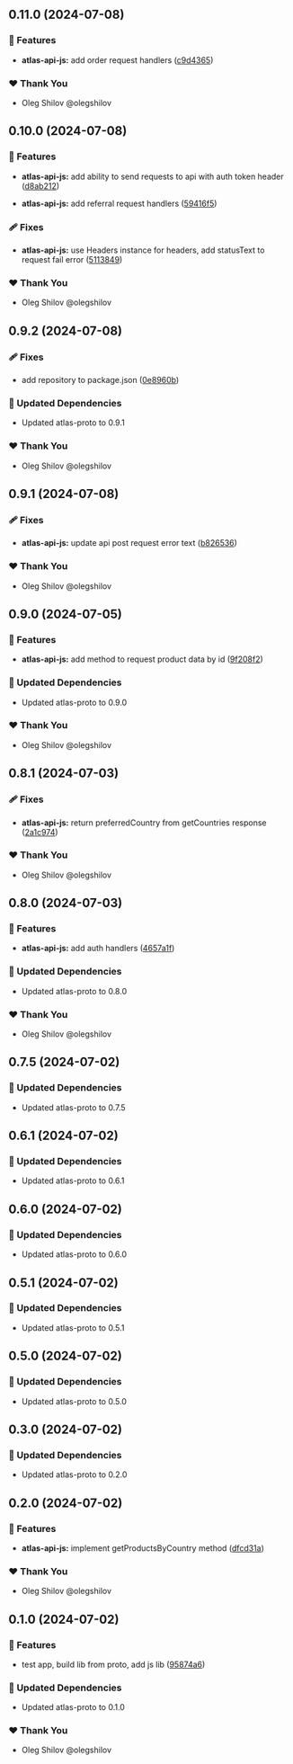 ## 0.11.0 (2024-07-08)


### 🚀 Features

- **atlas-api-js:** add order request handlers ([c9d4365](https://github.com/redpill-research/atlas-api-client/commit/c9d4365))


### ❤️  Thank You

- Oleg Shilov @olegshilov

## 0.10.0 (2024-07-08)


### 🚀 Features

- **atlas-api-js:** add ability to send requests to api with auth token header ([d8ab212](https://github.com/redpill-research/atlas-api-client/commit/d8ab212))

- **atlas-api-js:** add referral request handlers ([59416f5](https://github.com/redpill-research/atlas-api-client/commit/59416f5))


### 🩹 Fixes

- **atlas-api-js:** use Headers instance for headers, add statusText to request fail error ([5113849](https://github.com/redpill-research/atlas-api-client/commit/5113849))


### ❤️  Thank You

- Oleg Shilov @olegshilov

## 0.9.2 (2024-07-08)


### 🩹 Fixes

- add repository to package.json ([0e8960b](https://github.com/redpill-research/atlas-api-client/commit/0e8960b))


### 🧱 Updated Dependencies

- Updated atlas-proto to 0.9.1


### ❤️  Thank You

- Oleg Shilov @olegshilov

## 0.9.1 (2024-07-08)


### 🩹 Fixes

- **atlas-api-js:** update api post request error text ([b826536](https://github.com/redpill-research/atlas-api-client/commit/b826536))


### ❤️  Thank You

- Oleg Shilov @olegshilov

## 0.9.0 (2024-07-05)


### 🚀 Features

- **atlas-api-js:** add method to request product data by id ([9f208f2](https://github.com/redpill-research/atlas-js-client/commit/9f208f2))


### 🧱 Updated Dependencies

- Updated atlas-proto to 0.9.0


### ❤️  Thank You

- Oleg Shilov @olegshilov

## 0.8.1 (2024-07-03)


### 🩹 Fixes

- **atlas-api-js:** return preferredCountry from  getCountries response ([2a1c974](https://github.com/redpill-research/atlas-js-client/commit/2a1c974))


### ❤️  Thank You

- Oleg Shilov @olegshilov

## 0.8.0 (2024-07-03)


### 🚀 Features

- **atlas-api-js:** add auth handlers ([4657a1f](https://github.com/redpill-research/atlas-js-client/commit/4657a1f))


### 🧱 Updated Dependencies

- Updated atlas-proto to 0.8.0


### ❤️  Thank You

- Oleg Shilov @olegshilov

## 0.7.5 (2024-07-02)

### 🧱 Updated Dependencies

- Updated atlas-proto to 0.7.5

## 0.6.1 (2024-07-02)

### 🧱 Updated Dependencies

- Updated atlas-proto to 0.6.1

## 0.6.0 (2024-07-02)

### 🧱 Updated Dependencies

- Updated atlas-proto to 0.6.0

## 0.5.1 (2024-07-02)

### 🧱 Updated Dependencies

- Updated atlas-proto to 0.5.1

## 0.5.0 (2024-07-02)

### 🧱 Updated Dependencies

- Updated atlas-proto to 0.5.0

## 0.3.0 (2024-07-02)

### 🧱 Updated Dependencies

- Updated atlas-proto to 0.2.0

## 0.2.0 (2024-07-02)

### 🚀 Features

- **atlas-api-js:** implement getProductsByCountry method ([dfcd31a](https://github.com/redpill-research/atlas-js-client/commit/dfcd31a))

### ❤️ Thank You

- Oleg Shilov @olegshilov

## 0.1.0 (2024-07-02)

### 🚀 Features

- test app, build lib from proto, add js lib ([95874a6](https://github.com/redpill-research/atlas-js-client/commit/95874a6))

### 🧱 Updated Dependencies

- Updated atlas-proto to 0.1.0

### ❤️ Thank You

- Oleg Shilov @olegshilov
